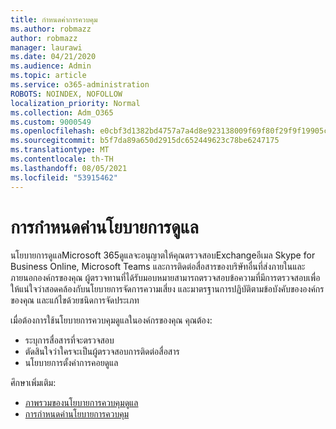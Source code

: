```yaml
---
title: กําหนดค่าการควบคุม
ms.author: robmazz
author: robmazz
manager: laurawi
ms.date: 04/21/2020
ms.audience: Admin
ms.topic: article
ms.service: o365-administration
ROBOTS: NOINDEX, NOFOLLOW
localization_priority: Normal
ms.collection: Adm_O365
ms.custom: 9000549
ms.openlocfilehash: e0cbf3d1382bd4757a7a4d8e923138009f69f80f29f9f19905c88ea37ac1f0cd
ms.sourcegitcommit: b5f7da89a650d2915dc652449623c78be6247175
ms.translationtype: MT
ms.contentlocale: th-TH
ms.lasthandoff: 08/05/2021
ms.locfileid: "53915462"
---
```

# <a name="configure-supervision-policies"></a>การกําหนดค่านโยบายการดูแล

นโยบายการดูแลMicrosoft 365ดูแลจะอนุญาตให้คุณตรวจสอบExchangeอีเมล Skype for Business Online, Microsoft Teams และการติดต่อสื่อสารของบริษัทอื่นที่ส่งภายในและภายนอกองค์กรของคุณ ผู้ตรวจทานที่ได้รับมอบหมายสามารถตรวจสอบข้อความที่มีการตรวจสอบเพื่อให้แน่ใจว่าสอดคล้องกับนโยบายการจัดการความเสี่ยง และมาตรฐานการปฏิบัติตามข้อบังคับขององค์กรของคุณ และแก้ไขด้วยชนิดการจัดประเภท

เมื่อต้องการใช้นโยบายการควบคุมดูแลในองค์กรของคุณ คุณต้อง:

- ระบุการสื่อสารที่จะตรวจสอบ
- ตัดสินใจว่าใครจะเป็นผู้ตรวจสอบการติดต่อสื่อสาร
- นโยบายการตั้งค่าการคอยดูแล

ศึกษาเพิ่มเติม:

- [ภาพรวมของนโยบายการควบคุมดูแล](https://docs.microsoft.com/microsoft-365/compliance/supervision-policies)
- [การกําหนดค่านโยบายการควบคุม](https://docs.microsoft.com/microsoft-365/compliance/configure-supervision-policies)
